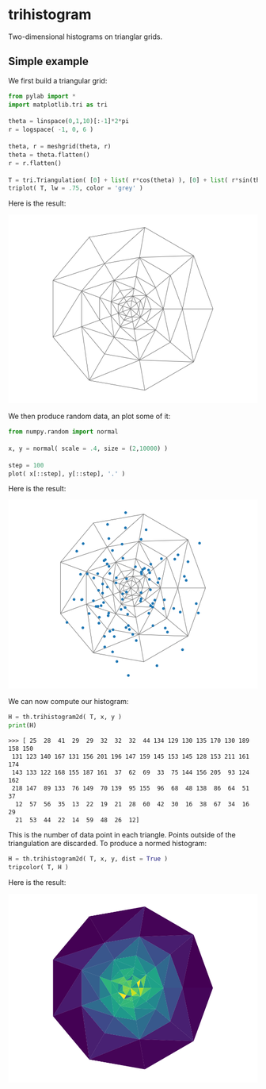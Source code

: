 # trihistogram

Two-dimensional histograms on trianglar grids.

## Simple example

We first build a triangular grid:

```python
from pylab import *
import matplotlib.tri as tri

theta = linspace(0,1,10)[:-1]*2*pi
r = logspace( -1, 0, 6 )

theta, r = meshgrid(theta, r)
theta = theta.flatten()
r = r.flatten()

T = tri.Triangulation( [0] + list( r*cos(theta) ), [0] + list( r*sin(theta) ) ) 
triplot( T, lw = .75, color = 'grey' )
```

Here is the result:

![Grid](./figures/Gaussian_mesh.svg)

We then produce random data, an plot some of it:

```python
from numpy.random import normal

x, y = normal( scale = .4, size = (2,10000) )

step = 100
plot( x[::step], y[::step], '.' )
```

Here is the result:

![Data](./figures/Gaussian_mesh_data.svg)

We can now compute our histogram:

```python
H = th.trihistogram2d( T, x, y )
print(H)
```

```console
>>> [ 25  28  41  29  29  32  32  32  44 134 129 130 135 170 130 189 158 150
 131 123 140 167 131 156 201 196 147 159 145 153 145 128 153 211 161 174
 143 133 122 168 155 187 161  37  62  69  33  75 144 156 205  93 124 162
 218 147  89 133  76 149  70 139  95 155  96  68  48 138  86  64  51  37
  12  57  56  35  13  22  19  21  28  60  42  30  16  38  67  34  16  29
  21  53  44  22  14  59  48  26  12]
```

This is the number of data point in each triangle. Points outside of the triangulation are discarded. To produce a normed histogram:

```python
H = th.trihistogram2d( T, x, y, dist = True )
tripcolor( T, H )
```

Here is the result:

![Histogram](./figures/Gaussian.svg)
